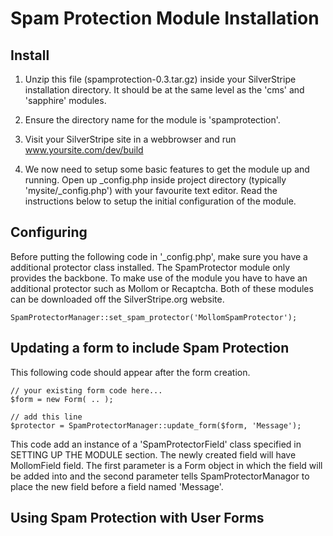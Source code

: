 # Spam Protection Module Installation

## Install

1. Unzip this file (spamprotection-0.3.tar.gz) inside your SilverStripe installation directory.
It should be at the same level as the 'cms' and 'sapphire' modules.

2. Ensure the directory name for the module is 'spamprotection'. 

3. Visit your SilverStripe site in a webbrowser and run www.yoursite.com/dev/build

5. We now need to setup some basic features to get the module up and running. Open up _config.php
inside project directory (typically 'mysite/_config.php') with your favourite text editor.
Read the instructions below to setup the initial configuration of the module.


## Configuring

Before putting the following code in '_config.php', make sure you have a additional protector class installed. 
The SpamProtector module only provides the backbone. To make use of the module you have to have an additional protector
such as Mollom or Recaptcha. Both of these modules can be downloaded off the SilverStripe.org website. 

	SpamProtectorManager::set_spam_protector('MollomSpamProtector');


## Updating a form to include Spam Protection

This following code should appear after the form creation. 

	// your existing form code here...
	$form = new Form( .. );
	
	// add this line
	$protector = SpamProtectorManager::update_form($form, 'Message');

This code add an instance of a 'SpamProtectorField' class specified in SETTING UP THE MODULE section. The newly created field will have 
MollomField field. The first parameter is a Form object in which the field will be added into and the second parameter tells 
SpamProtectorManagor to place the new field before a field named 'Message'. 


## Using Spam Protection with User Forms
